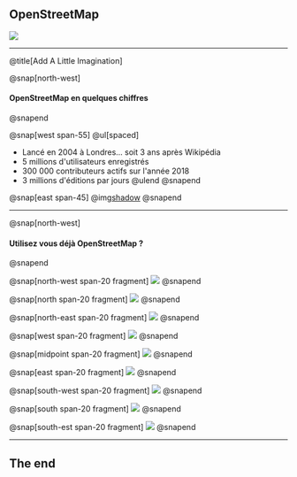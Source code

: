 ## OpenStreetMap

![](https://upload.wikimedia.org/wikipedia/commons/thumb/b/b0/Openstreetmap_logo.svg/240px-Openstreetmap_logo.svg.png)

---
@title[Add A Little Imagination]

@snap[north-west]
#### OpenStreetMap en quelques chiffres
@snapend

@snap[west span-55]
@ul[spaced]
- Lancé en 2004 à Londres... soit 3 ans après Wikipédia
- 5 millions d'utilisateurs enregistrés
- 300 000 contributeurs actifs sur l'année 2018
- 3 millions d'éditions par jours
@ulend
@snapend

@snap[east span-45]
@img[shadow](https://wiki.openstreetmap.org/w/images/thumb/7/79/Osmdbstats1_users.png/800px-Osmdbstats1_users.png)
@snapend

---

@snap[north-west]
#### Utilisez vous déjà OpenStreetMap ?
@snapend

@snap[north-west span-20 fragment]
![](https://upload.wikimedia.org/wikipedia/commons/thumb/c/cd/Facebook_logo_%28square%29.png/240px-Facebook_logo_%28square%29.png)
@snapend

@snap[north span-20 fragment]
![](https://upload.wikimedia.org/wikipedia/commons/thumb/6/62/Logo_M%C3%A9tromobilit%C3%A9.png/240px-Logo_M%C3%A9tromobilit%C3%A9.png)
@snapend

@snap[north-east span-20 fragment]
![](https://upload.wikimedia.org/wikipedia/fr/7/75/Pok%C3%A9mon_Go_Logo.png)
@snapend

@snap[west span-20 fragment]
![](https://www.camptocamp.org/img/logo.38aac8ab.svg)
@snapend

@snap[midpoint span-20 fragment]
![](https://upload.wikimedia.org/wikipedia/commons/c/cc/Uber_logo_2018.png)
@snapend

@snap[east span-20 fragment]
![](http://img.over-blog-kiwi.com/2/16/58/04/20180507/ob_9dc3ae_logo-geocaching-emerald.png)
@snapend

@snap[south-west span-20 fragment]
![](https://upload.wikimedia.org/wikipedia/en/thumb/c/c4/Snapchat_logo.svg/240px-Snapchat_logo.svg.png)
@snapend

@snap[south span-20 fragment]
![](https://upload.wikimedia.org/wikipedia/fr/b/b8/Logo_Qwant_Maps.png)
@snapend

@snap[south-est span-20 fragment]
![](https://techsuplex.com/wp-content/uploads/2014/09/etc-2.png)
@snapend

---

## The end
